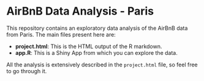 # AirBnB Data Analysis - Paris

This repository contains an exploratory data analysis of the AirBnB data from Paris. The main files present here are:

- **project.html**: This is the HTML output of the R markdown.
- **app.R**: This is a Shiny App from which you can explore the data.

All the analysis is extensively described in the `project.html` file, so feel free to go through it.
